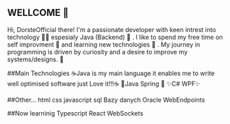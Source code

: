 ## WELLCOME 👋

Hi, DorsteOfficial there! I'm a passionate developer with keen intrest into technology 🧑‍💻  espesialy Java (Backend) 🥤 . I like to spend my free time on self improvment 💪  and learning new technologies 🔧 . My journey in programming is driven by curiosity and a desire to improve my systems/designs. 🧠 


##Main Technologies
☕Java is my main language it enables me to write well optimised software just Love it!!!☕
🌱Java Spring 🌱
✨C# WPF✨ 


##Other...
html
css
javascript
sql
Bazy danych Oracle
WebEndpoints



##Now learninig
Typescript React
WebSockets






<!--
**DrosteOfficial/DrosteOfficial** is a ✨ _special_ ✨ repository because its `README.md` (this file) appears on your GitHub profile.

Here are some ideas to get you started:

- 🔭 I’m currently working on ...
- 🌱 I’m currently learning ...
- 👯 I’m looking to collaborate on ...
- 🤔 I’m looking for help with ...
- 💬 Ask me about ...
- 📫 How to reach me: ...
- 😄 Pronouns: ...
- ⚡ Fun fact: ...
-->
